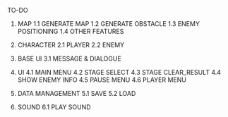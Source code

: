 TO-DO
1. MAP
  1.1 GENERATE MAP
  1.2 GENERATE OBSTACLE
  1.3 ENEMY POSITIONING
  1.4 OTHER FEATURES

2. CHARACTER
  2.1 PLAYER
  2.2 ENEMY

3. BASE UI
  3.1 MESSAGE & DIALOGUE

4. UI
  4.1 MAIN MENU
  4.2 STAGE SELECT
  4.3 STAGE CLEAR_RESULT
  4.4 SHOW ENEMY INFO
  4.5 PAUSE MENU
  4.6 PLAYER MENU

5. DATA MANAGEMENT
  5.1 SAVE
  5.2 LOAD

6. SOUND
  6.1 PLAY SOUND
